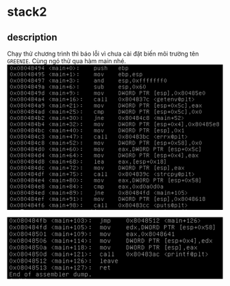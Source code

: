 # stack2

## description

Chạy thử chương trình thì báo lỗi vì chưa cài đặt biến môi trường tên `GREENIE`. Cùng ngó thử qua hàm main nhé.
![main1](main1.png)

![main2](main2.png)


